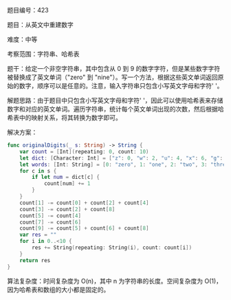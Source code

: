 题目编号：423

题目：从英文中重建数字

难度：中等

考察范围：字符串、哈希表

题干：给定一个非空字符串，其中包含从 0 到 9 的数字字符，但是某些数字字符被替换成了英文单词（"zero" 到 "nine"）。写一个方法，根据这些英文单词返回原始的数字，顺序可以是任意的。注意，输入字符串只包含小写英文字母和字符' '。

解题思路：由于题目中只包含小写英文字母和字符' '，因此可以使用哈希表来存储数字和对应的英文单词。遍历字符串，统计每个英文单词出现的次数，然后根据哈希表中的映射关系，将其转换为数字即可。

解决方案：

```swift
func originalDigits(_ s: String) -> String {
    var count = [Int](repeating: 0, count: 10)
    let dict: [Character: Int] = ["z": 0, "w": 2, "u": 4, "x": 6, "g": 8, "o": 1, "t": 3, "f": 5, "s": 7, "i": 9]
    let words: [Int: String] = [0: "zero", 1: "one", 2: "two", 3: "three", 4: "four", 5: "five", 6: "six", 7: "seven", 8: "eight", 9: "nine"]
    for c in s {
        if let num = dict[c] {
            count[num] += 1
        }
    }
    count[1] -= count[0] + count[2] + count[4]
    count[3] -= count[2] + count[8]
    count[5] -= count[4]
    count[7] -= count[6]
    count[9] -= count[5] + count[6] + count[8]
    var res = ""
    for i in 0..<10 {
        res += String(repeating: String(i), count: count[i])
    }
    return res
}
```

算法复杂度：时间复杂度为 O(n)，其中 n 为字符串的长度。空间复杂度为 O(1)，因为哈希表和数组的大小都是固定的。